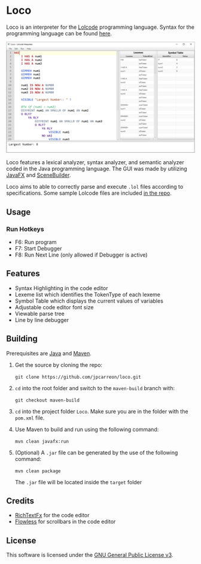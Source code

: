 # **Loco**

Loco is an interpreter for the [Lolcode][1] programming language. Syntax for the programming language can be found [here][2].

![insert1](Pictures/insert1.png)

Loco features a lexical analyzer, syntax analyzer, and semantic analyzer coded in the Java programming language. The GUI was made by utilizing [JavaFX][3] and [SceneBuilder][4].

Loco aims to able to correctly parse and execute `.lol` files according to specifications. Some sample Lolcode files are included [in the repo](Samples/).

## Usage
### Run Hotkeys
* F6: Run program
* F7: Start Debugger
* F8: Run Next Line (only allowed if Debugger is active)

## Features
* Syntax Highlighting in the code editor
* Lexeme list which identifies the TokenType of each lexeme
* Symbol Table which displays the current values of variables
* Adjustable code editor font size
* Viewable parse tree
* Line by line debugger

## Building
Prerequisites are [Java][5] and [Maven][6].
1. Get the source by cloning the repo:
   
   `git clone https://github.com/jpcarreon/loco.git`
2. `cd` into the root folder and switch to the `maven-build` branch with:

    `git checkout maven-build`
3. `cd` into the project folder `Loco`. Make sure you are in the folder with the `pom.xml` file.
4. Use Maven to build and run using the following command:

    `mvn clean javafx:run`
5. (Optional) A `.jar` file can be generated by the use of the following command:

    `mvn clean package`

    The `.jar` file will be located inside the `target` folder

##  Credits
* [RichTextFx][7] for the code editor
* [Flowless][8] for scrollbars in the code editor

##  License
This software is licensed under the [GNU General Public License v3](LICENSE).



[1]: http://www.lolcode.org/
[2]: https://github.com/justinmeza/lolcode-spec/blob/master/v1.2/lolcode-spec-v1.2.md
[3]: https://openjfx.io/
[4]: https://gluonhq.com/products/scene-builder/
[5]: https://www.oracle.com/java/technologies/downloads/
[6]: https://maven.apache.org/
[7]: https://github.com/FXMisc/RichTextFX
[8]: https://github.com/FXMisc/Flowless

